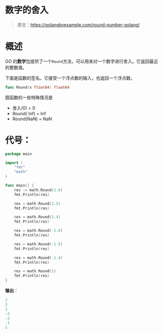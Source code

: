 # 数字的舍入

> 原文：<https://golangbyexample.com/round-number-golang/>

# **概述**

GO 的**数学**包提供了一个`Round`方法，可以用来对一个数字进行舍入。它返回最近的整数值。

下面是函数的签名。它接受一个浮点数的输入，也返回一个浮点数。

```go
func Round(x float64) float64
```

圆函数的一些特殊情况是

*   舍入(0) = 0
*   Round( Inf) = Inf
*   Round(NaN) = NaN

# **代号**：

```go
package main

import (
    "fmt"
    "math"
)

func main() {
    res := math.Round(1.6)
    fmt.Println(res)

    res = math.Round(1.5)
    fmt.Println(res)

    res = math.Round(1.4)
    fmt.Println(res)

    res = math.Round(-1.6)
    fmt.Println(res)

    res = math.Round(-1.5)
    fmt.Println(res)

    res = math.Round(-1.4)
    fmt.Println(res)

    res = math.Round(1)
    fmt.Println(res)
}
```

**输出**：

```go
2
2
1
-2
-2
-1
1
```